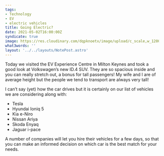 ```yaml
---
tags:
- Technology
- EV
- electric vehicles
title: Going Electric?
date: 2021-05-02T16:00:00Z
syndicate: true
image: https://res.cloudinary.com/dqpknoetx/image/upload/c_scale,w_1200/v1619987266/031EDBD6-E210-4E7D-B543-CD5D40B885FA_hain8u.jpg
what3words: ''
layout: '../../layouts/NotePost.astro'
---
```

Today we visited the EV Experience Centre in Milton Keynes and took a good look at Volkswagen’s new ID.4 SUV. They are so spacious inside and you can really stretch out, a bonus for tall passengers! My wife and I are of average height but the people we tend to transport are always very tall!

I can’t say (yet) how the car drives but it is certainly on our list of vehicles we are considering along with:

* Tesla
* Hyundai Ioniq 5
* Kia e-Niro 
* Nissan Ariya 
* Skoda Enyaq
* Jaguar i-pace 

A number of companies will let you hire their vehicles for a few days, so that you can make an informed decision on which car is the best match for your needs.